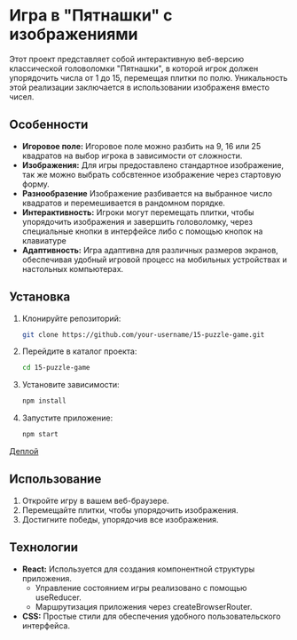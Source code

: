 # Игра в "Пятнашки" с изображениями

Этот проект представляет собой интерактивную веб-версию классической головоломки "Пятнашки", в которой игрок должен упорядочить числа от 1 до 15, перемещая плитки по полю. Уникальность этой реализации заключается в использовании изображеня вместо чисел.

## Особенности

- **Игоровое поле:** Игоровое поле можно разбить на 9, 16 или 25 квадратов на выбор игрока в зависимости от сложности.
- **Изображения:** Для игры предоставлено стандартное изображение, так же можно выбрать собсвтенное изображение через стартовую форму.
- **Разнообразение** Изображение разбивается на выбранное число квадратов и перемешивается в рандомном порядке.
- **Интерактивность:** Игроки могут перемещать плитки, чтобы упорядочить изображения и завершить головоломку, через специальные кнопки в интерфейсе либо с помощью кнопок на клавиатуре
- **Адаптивность:** Игра адаптивна для различных размеров экранов, обеспечивая удобный игровой процесс на мобильных устройствах и настольных компьютерах.

## Установка

1. Клонируйте репозиторий:

   ```bash
   git clone https://github.com/your-username/15-puzzle-game.git
   ```

2. Перейдите в каталог проекта:

   ```bash
   cd 15-puzzle-game
   ```

3. Установите зависимости:

   ```bash
   npm install
   ```

4. Запустите приложение:

   ```bash
   npm start
   ```

[Деплой](https://natali1503.github.io/15th-slider-game/)

## Использование

1. Откройте игру в вашем веб-браузере.
2. Перемещайте плитки, чтобы упорядочить изображения.
3. Достигните победы, упорядочив все изображения.

## Технологии

- **React:** Используется для создания компонентной структуры приложения.
  - Управление состоянием игры реализовано с помощью useReducer.
  - Маршрутизация приложения через createBrowserRouter.
- **CSS:** Простые стили для обеспечения удобного пользовательского интерфейса.
